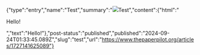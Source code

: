 {"type":"entry","name":"Test","summary":"![](https://v4y3.c12.e2-2.dev/indiekit/2024/9/23/49ff8c1994a682c8def44cfe0d55917b.png)Test","content":{"html":"<p>Hello!</p>","text":"Hello!"},"post-status":"published","published":"2024-09-24T01:33:45.089Z","slug":"test","url":"https://www.thepaperpilot.org/articles/1727141625089"}